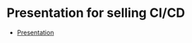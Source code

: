 # Presentation for selling CI/CD
- [Presentation](https://docs.google.com/presentation/d/1nQWfvGLeaFls7q4DLsRcdMT8LD5KoVbc7YYO3sr18MA/edit)